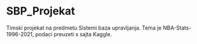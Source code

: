 # SBP_Projekat
Timski projekat na predmetu Sistemi baza upravljanja. Tema je NBA-Stats-1996-2021, podaci preuzeti s sajta Kaggle.
